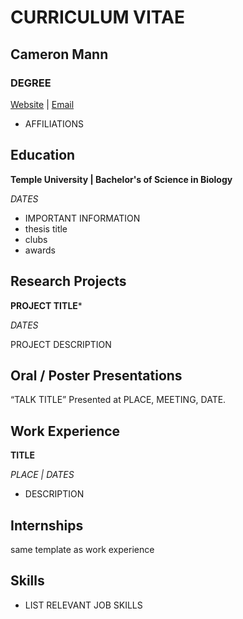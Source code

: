 # **CURRICULUM VITAE**
## **Cameron Mann**
### **DEGREE**
[Website](LINK) | [Email](LINK)
- AFFILIATIONS


## Education
**Temple University | Bachelor's of Science in Biology**

*DATES*
- IMPORTANT INFORMATION
- thesis title
- clubs
- awards


## Research Projects
**PROJECT TITLE***

*DATES*

PROJECT DESCRIPTION


## Oral / Poster Presentations																				

“TALK TITLE” Presented at PLACE, MEETING, DATE.


## Work Experience																			

**TITLE** 

*PLACE | DATES*
-	DESCRIPTION

## Internships

same template as work experience


## Skills

- LIST RELEVANT JOB SKILLS
